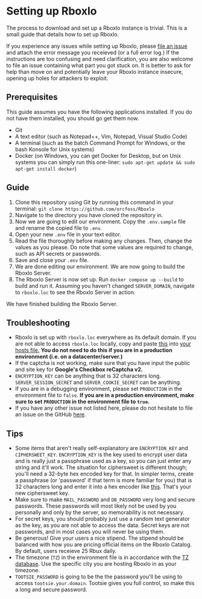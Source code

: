 # Setting up Rboxlo
The process to download and set up a Rboxlo instance is trivial. This is a small guide that details how to set up Rboxlo.

If you experience any issues while setting up Rboxlo, please [file an issue](https://github.com/orcfoss/Rboxlo/issues/new) and attach the error message you receieved (or a full error log.) If the instructions are too confusing and need clarification, you are also welcome to file an issue containing what part you got stuck on. It is better to ask for help than move on and potentially leave your Rboxlo instance insecure, opening up holes for attackers to exploit.

## Prerequisites
This guide assumes you have the following applications installed. If you do not have them installed, you should go get them now.

- Git
- A text editor (such as Notepad++, Vim, Notepad, Visual Studio Code)
- A terminal (such as the batch Command Prompt for Windows, or the bash Konsole for Unix systems)
- Docker (on Windows, you can get Docker for Desktop, but on Unix systems you can simply run this one-liner: `sudo apt-get update && sudo apt-get install docker`)

## Guide
1. Clone this repository using Git by running this command in your terminal: `git clone https://github.com/orcfoss/Rboxlo`
2. Navigate to the directory you have cloned the repository in.
3. Now we are going to edit our environment. Copy the `.env.sample` file and rename the copied file to `.env`.
4. Open your new `.env` file in your text editor.
5. Read the file thoroughly before making any changes. Then, change the values as you please. Do note that some values are required to change, such as API secrets or passwords.
6. Save and close your `.env` file.
7. We are done editing our environment. We are now going to build the Rboxlo Server.
8. The Rboxlo Server is now set up. Run `docker compose up --build` to build and run it. Assuming you haven't changed `SERVER_DOMAIN`, navigate to `rboxlo.loc` to see the Rboxlo Server in action.

We have finished building the Rboxlo Server.

## Troubleshooting
- Rboxlo is set up with `rboxlo.loc` everywhere as its default domain. If you are not able to access `rboxlo.loc` locally, copy and paste [this](https://raw.githubusercontent.com/orcfoss/Rboxlo/trunk/Setup/hosts) into [your hosts file.](https://www.whatsmydns.net/hosts-file.html) **You do not need to do this if you are in a production environment (i.e. on a datacenter/server.)**
- If the captcha is not working, make sure that you have input the public and site key for **Google's Checkbox reCaptcha v2.**
- `ENCRYPTION_KEY` can be anything that is 32 characters long. `SERVER_SESSION_SECRET` and `SERVER_COOKIE_SECRET` can be anything.
- If you are in a debugging environment, please set `PRODUCTION` in the environment file to `false`. **If you are in a production environment, make sure to set `PRODUCTION` in the environment file to `true`.**
- If you have any other issue not listed here, please do not hesitate to file an issue on the GitHub [here](https://github.com/orcfoss/Rboxlo/issues/new).

## Tips
- Some items that aren't really self-explanatory are `ENCRYPTION_KEY` and `CIPHERSWEET_KEY`. `ENCRYPTION_KEY` is the key used to encrypt user data and is really just a passphrase used as a key, so you can just enter any string and it'll work. The situation for ciphersweet is different though; you'll need a 32-byte hex encoded key for that. In simpler terms, create a passphrase (or 'password' if that term is more familiar for you) that is 32 characters long and enter it into a hex encoder like [this](https://www.convertstring.com/EncodeDecode/HexEncode). That's your new ciphersweet key.
- Make sure to make `MAIL_PASSWORD` and `DB_PASSWORD` very long and secure passwords. These passwords will most likely not be used by you personally and only by the server, so memorability is not necessary.
- For secret keys, you should probably just use a random text generator as the key, as you are not able to access the data. Secret keys are not passwords, and in most cases you will never be using them.
- Be generous! Give your users a nice stipend. The stipend should be balanced with how you are pricing official items on the Rboxlo Catalog. By default, users receieve 25 Rbux daily.
- The timezone (`TZ`) in the environment file is in accordance with the [TZ database](https://en.wikipedia.org/wiki/List_of_tz_database_time_zones). Use the specific city you are hosting Rboxlo in as your timezone.
- `TOOTSIE_PASSWORD` is going to be the the password you'll be using to access `tootsie.your.domain`. Tootsie gives you full control, so make this a long and secure password.
